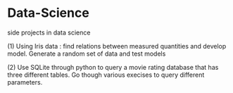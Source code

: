 # Data-Science
side projects in data science

(1) Using Iris data : find relations between measured quantities and develop model. Generate a random set of data 
 and test models
 
(2) Use SQLite through python to query a movie rating database that has three different tables. Go though various 
execises to query different parameters. 
